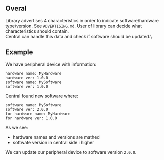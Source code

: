## Overal
Library advertises 4 characteristics in order to indicate software/hardware type/version.
See `ADVERTISING.md`. User of library can decide what characteristics should contain.\
Central can handle this data and check if software should be updated.\

## Example
We have peripheral device with information:
```
hardware name: MyHardware
hardware ver: 1.0.0
software name: MySoftware
software ver: 1.0.0
```
Central found new software where:
```
software name: MySoftware
software ver: 2.0.0
for hardware name: MyHardware
for hardware ver: 1.0.0
```
As we see:
- hardware names and versions are mathed
- softwate version in central side i higher

We can update our peripheral device to software version `2.0.0`.